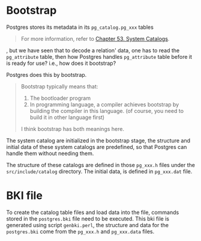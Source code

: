 # Bootstrap

Postgres stores its metadata in its `pg_catalog.pg_xxx` tables

> For more information, refer to [Chapter 53. System Catalogs](../Ch53_System_Catalogs).

, but we have seen that to decode a relation' data, one has to read the 
`pg_attribute` table, then how Postgres handles `pg_attribute` table before it
is ready for use? i.e., how does it bootstrap?

Postgres does this by bootstrap.

> Bootstrap typically means that:
> 1. The bootloader program
> 2. In programming language, a compiler achieves bootstrap by building the 
>    compiler in this language. (of course, you need to build it in other
>    language first)
>
> I think bootstrap has both meanings here.

The system catalog are initialized in the bootstrap stage, the structure and 
initial data of these system catalogs are predefined, so that Postgres can 
handle them without needing them.

The structure of these catalogs are defined in those `pg_xxx.h` files under 
the `src/include/catalog` directory. The initial data, is defined in `pg_xxx.dat`
file.

# BKI file

To create the catalog table files and load data into the file, commands stored
in the `postgres.bki` file need to be executed. This bki file is generated using
script `genbki.perl`, the structure and data for the `postgres.bki` come from
the `pg_xxx.h` and `pg_xxx.data` files.
